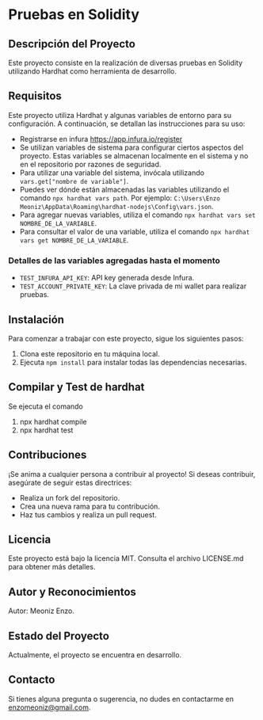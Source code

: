 # Pruebas en Solidity

## Descripción del Proyecto
Este proyecto consiste en la realización de diversas pruebas en Solidity utilizando Hardhat como herramienta de desarrollo.


## Requisitos
Este proyecto utiliza Hardhat y algunas variables de entorno para su configuración. A continuación, se detallan las instrucciones para su uso:
- Registrarse en infura https://app.infura.io/register
- Se utilizan variables de sistema para configurar ciertos aspectos del proyecto. Estas variables se almacenan localmente en el sistema y no en el repositorio por razones de seguridad.
- Para utilizar una variable del sistema, invócala utilizando `vars.get["nombre de variable"]`.
- Puedes ver dónde están almacenadas las variables utilizando el comando `npx hardhat vars path`. Por ejemplo: `C:\Users\Enzo Meoniz\AppData\Roaming\hardhat-nodejs\Config\vars.json`.
- Para agregar nuevas variables, utiliza el comando `npx hardhat vars set NOMBRE_DE_LA_VARIABLE`.
- Para consultar el valor de una variable, utiliza el comando `npx hardhat vars get NOMBRE_DE_LA_VARIABLE`.

### Detalles de las variables agregadas hasta el momento
- `TEST_INFURA_API_KEY`: API key generada desde Infura.
- `TEST_ACCOUNT_PRIVATE_KEY`: La clave privada de mi wallet para realizar pruebas.

## Instalación
Para comenzar a trabajar con este proyecto, sigue los siguientes pasos:
1. Clona este repositorio en tu máquina local.
2. Ejecuta `npm install` para instalar todas las dependencias necesarias.

## Compilar y Test de hardhat
Se ejecuta el comando

1. npx hardhat compile
2. npx hardhat test


## Contribuciones
¡Se anima a cualquier persona a contribuir al proyecto! Si deseas contribuir, asegúrate de seguir estas directrices:
- Realiza un fork del repositorio.
- Crea una nueva rama para tu contribución.
- Haz tus cambios y realiza un pull request.

## Licencia
Este proyecto está bajo la licencia MIT. Consulta el archivo LICENSE.md para obtener más detalles.

## Autor y Reconocimientos
Autor: Meoniz Enzo.

## Estado del Proyecto
Actualmente, el proyecto se encuentra en desarrollo.

## Contacto
Si tienes alguna pregunta o sugerencia, no dudes en contactarme en [enzomeoniz@gmail.com](mailto:enzomeoniz@gmail.com).
